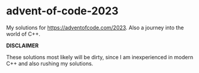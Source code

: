 # advent-of-code-2023

My solutions for https://adventofcode.com/2023. Also a journey into the world of C++.

**DISCLAIMER**

These solutions most likely will be dirty, since I am inexperienced in modern C++ and also rushing my solutions.
